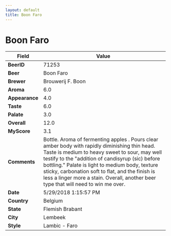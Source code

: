 ```yaml
---
layout: default
title: Boon Faro
---
```


# Boon Faro

| Field         | Value     |
|---------------|-----------|
| **BeerID** | 71253 |
| **Beer** | Boon Faro |
| **Brewer** | Brouwerij F. Boon |
| **Aroma** | 6.0 |
| **Appearance** | 4.0 |
| **Taste** | 6.0 |
| **Palate** | 3.0 |
| **Overall** | 12.0 |
| **MyScore** | 3.1 |
| **Comments** | Bottle. Aroma of fermenting apples . Pours clear amber body with rapidly diminishing thin head. Taste is medium to heavy sweet to sour, may well testify to the &quot;addition of candisyrup &#40;sic&#41; before bottling.&quot; Palate is light to medium body, texture sticky, carbonation soft to flat, and the finish is less a linger more a stain. Overall, another beer type that will need to win me over. |
| **Date** | 5/29/2018 1:15:57 PM |
| **Country** | Belgium |
| **State** | Flemish Brabant |
| **City** | Lembeek |
| **Style** | Lambic - Faro |
